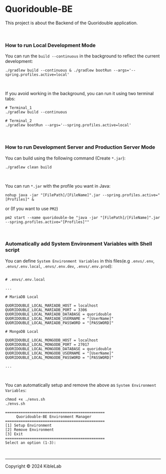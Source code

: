 # Quoridouble-BE

This project is about the Backend of the Quoridouble application.

<br>

### How to run Local Development Mode

You can run the `build --continuous` in the background to reflect the current development:

```
./gradlew build --continuous & ./gradlew bootRun --args='--spring.profiles.active=local'
```

<br>

If you avoid working in the background, you can run it using two terminal tabs:

```
# Terminal_1
./gradlew build --continuous

# Terminal_2
./gradlew bootRun --args='--spring.profiles.active=local'
```

<br>

### How to run Development Server and Production Server Mode

You can build using the following command (Create `*.jar`):

```
./gradlew clean build
```

<br>

You can run `*.jar` with the profile you want in Java:

```
nohup java -jar "[FilePath]/[FileName]".jar --spring.profiles.active="[Profiles]" &
```

or (If you want to use `PM2`)

```
pm2 start --name quoridouble-be "java -jar "[FilePath]/[FileName]".jar --spring.profiles.active="[Profiles]""
```

<br>

### Automatically add System Environment Variables with Shell script

You can define `System Environment Variables` in this files(e.g `.envs/.env`, `.envs/.env.local`, `.envs/.env.dev`, `.envs/.env.prod`):

```

# .envs/.env.local

...

# MariaDB Local

QUORIDOUBLE_LOCAL_MARIADB_HOST = localhost
QUORIDOUBLE_LOCAL_MARIADB_PORT = 3306
QUORIDOUBLE_LOCAL_MARIADB_DATABASE = quoridouble
QUORIDOUBLE_LOCAL_MARIADB_USERNAME = "[UserName]"
QUORIDOUBLE_LOCAL_MARIADB_PASSWORD = "[PASSWORD]"

# MongoDB Local

QUORIDOUBLE_LOCAL_MONGODB_HOST = localhost
QUORIDOUBLE_LOCAL_MONGODB_PORT = 27017
QUORIDOUBLE_LOCAL_MONGODB_DATABASE = quoridouble
QUORIDOUBLE_LOCAL_MONGODB_USERNAME = "[UserName]"
QUORIDOUBLE_LOCAL_MONGODB_PASSWORD = "[PASSWORD]"

...

```

<br>

You can automatically setup and remove the above as `System Environment Variables`:

```
chmod +x ./envs.sh
./envs.sh
```

```
=============================================
     Quoridouble-BE Environment Manager
=============================================
[1] Setup Environment
[2] Remove Environment
[3] Exit
=============================================
Select an option (1-3):
```

<br>

---

Copyright © 2024 KibleLab
